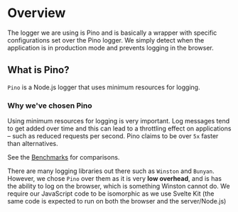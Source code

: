 # Overview

The logger we are using is Pino and is basically a wrapper with specific configurations set over the Pino logger. We
simply detect when the application is in production mode and prevents logging in the browser.

## What is Pino?

`Pino` is a Node.js logger that uses minimum resources for logging.

### Why we've chosen Pino

Using minimum resources for logging is very important. Log messages tend to get added over time and this can lead to a
throttling effect on applications – such as reduced requests per second. Pino claims to be over `5x` faster than
alternatives.

See the [Benchmarks](https://getpino.io/#/docs/benchmarks) for comparisons.

There are many logging libraries out there such as `Winston` and `Bunyan`. However, we chose `Pino` over them as it is 
very **low overhead**, and is has the ability to log on the browser, which is something Winston cannot do. We require
our JavaScript code to be isomorphic as we use Svelte Kit (the same code is expected to run on both the browser and the
server/Node.js)